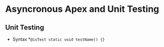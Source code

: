 # Asyncronous Apex and Unit Testing

## Unit Testing
* Syntax
    *`@isTest static void testName() {}`